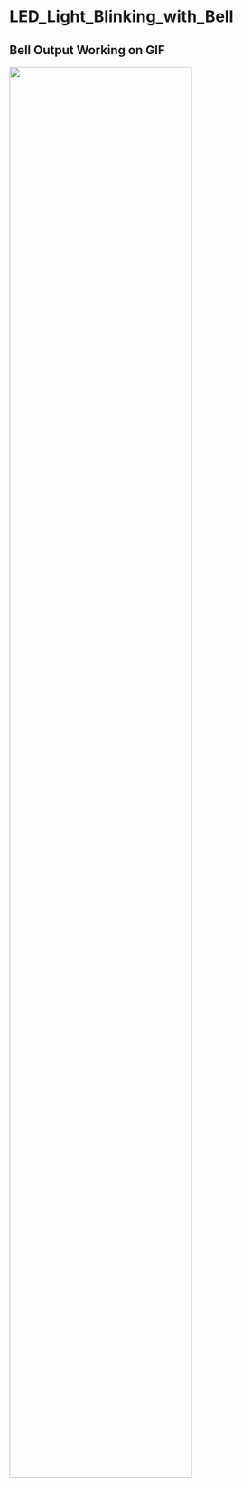# LED_Light_Blinking_with_Bell

## Bell Output Working on GIF
<img src="https://user-images.githubusercontent.com/74914169/211206833-d9858dcb-bcb3-4a8a-9497-fd2b8de0b764.gif" width=80% height=80% >
